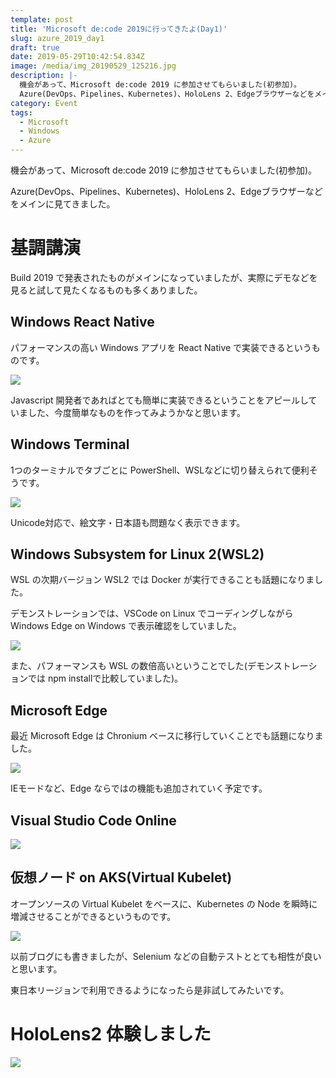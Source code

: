 ```yaml
---
template: post
title: 'Microsoft de:code 2019に行ってきたよ(Day1)'
slug: azure_2019_day1
draft: true
date: 2019-05-29T10:42:54.834Z
image: /media/img_20190529_125216.jpg
description: |-
  機会があって、Microsoft de:code 2019 に参加させてもらいました(初参加)。
  Azure(DevOps、Pipelines、Kubernetes)、HoloLens 2、Edgeブラウザーなどをメインに見てきました。
category: Event
tags:
  - Microsoft
  - Windows
  - Azure
---
```

機会があって、Microsoft de:code 2019 に参加させてもらいました(初参加)。

Azure(DevOps、Pipelines、Kubernetes)、HoloLens 2、Edgeブラウザーなどをメインに見てきました。

# 基調講演

Build 2019 で発表されたものがメインになっていましたが、実際にデモなどを見ると試して見たくなるものも多くありました。

## Windows React Native

パフォーマンスの高い Windows アプリを React Native で実装できるというものです。

![](/media/img_20190529_102607.jpg)

Javascript 開発者であればとても簡単に実装できるということをアピールしていました、今度簡単なものを作ってみようかなと思います。

## Windows Terminal

1つのターミナルでタブごとに PowerShell、WSLなどに切り替えられて便利そうです。

![](/media/img_20190529_103059-1-.jpg)

Unicode対応で、絵文字・日本語も問題なく表示できます。

## Windows Subsystem for Linux 2(WSL2)

WSL の次期バージョン WSL2 では Docker が実行できることも話題になりました。

デモンストレーションでは、VSCode on Linux でコーディングしながら Windows Edge on Windows で表示確認をしていました。

![](/media/img_20190529_103353.jpg)

また、パフォーマンスも WSL の数倍高いということでした(デモンストレーションでは npm installで比較していました)。

## Microsoft Edge

最近 Microsoft Edge は Chronium ベースに移行していくことでも話題になりました。

![](/media/img_20190529_104022.jpg)

IEモードなど、Edge ならではの機能も追加されていく予定です。

## Visual Studio Code Online

![](/media/img_20190529_110203-1-.jpg)

## 仮想ノード on AKS(Virtual Kubelet)

オープンソースの Virtual Kubelet をベースに、Kubernetes の Node を瞬時に増減させることができるというものです。

![](/media/img_20190529_112122.jpg)

以前ブログにも書きましたが、Selenium などの自動テストととても相性が良いと思います。

東日本リージョンで利用できるようになったら是非試してみたいです。

# HoloLens2 体験しました

![](/media/img_20190529_125216.jpg)
